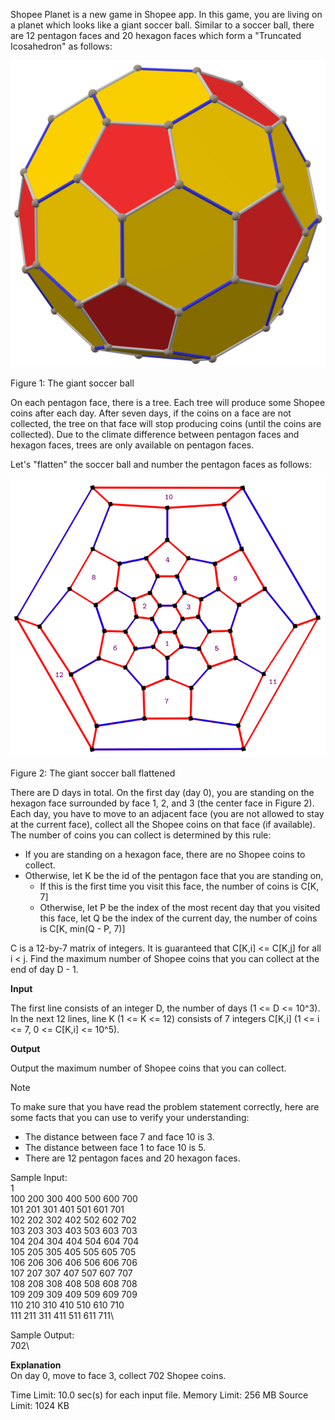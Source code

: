 Shopee Planet is a new game in Shopee app. In this game, you are living on a planet which looks like a giant soccer ball. Similar to a soccer ball, there are 12 pentagon faces and 20 hexagon faces which form a "Truncated Icosahedron" as follows:


![image info](./pictures/Figure1.png)

Figure 1: The giant soccer ball


On each pentagon face, there is a tree. Each tree will produce some Shopee coins after each day. After seven days, if the coins on a face are not collected, the tree on that face will stop producing coins (until the coins are collected). Due to the climate difference between pentagon faces and hexagon faces, trees are only available on pentagon faces.

Let's "flatten" the soccer ball and number the pentagon faces as follows:


![image info](./pictures/Figure2.png)

Figure 2: The giant soccer ball flattened


There are D days in total. On the first day (day 0), you are standing on the hexagon face surrounded by face 1, 2, and 3 (the center face in Figure 2). Each day, you have to move to an adjacent face (you are not allowed to stay at the current face), collect all the Shopee coins on that face (if available). The number of coins you can collect is determined by this rule:

- If you are standing on a hexagon face, there are no Shopee coins to collect.
- Otherwise, let K be the id of the pentagon face that you are standing on,
    - If this is the first time you visit this face, the number of coins is C[K, 7]
    - Otherwise, let P be the index of the most recent day that you visited this face, let Q be the index of the current day, the number of coins is C[K, min(Q - P, 7)]

C is a 12-by-7 matrix of integers. It is guaranteed that C[K,i] <= C[K,j] for all i < j.
Find the maximum number of Shopee coins that you can collect at the end of day D - 1.

 

**Input**

The first line consists of an integer D, the number of days (1 <= D <= 10^3).
In the next 12 lines, line K (1 <= K <= 12) consists of 7 integers C[K,i] (1 <= i <= 7, 0 <= C[K,i] <= 10^5).
 

**Output**

Output the maximum number of Shopee coins that you can collect.

 

Note

To make sure that you have read the problem statement correctly, here are some facts that you can use to verify your understanding:

- The distance between face 7 and face 10 is 3.
- The distance between face 1 to face 10 is 5.
- There are 12 pentagon faces and 20 hexagon faces.

Sample Input: \
1\
100 200 300 400 500 600 700\
101 201 301 401 501 601 701\
102 202 302 402 502 602 702\
103 203 303 403 503 603 703\
104 204 304 404 504 604 704\
105 205 305 405 505 605 705\
106 206 306 406 506 606 706\
107 207 307 407 507 607 707\
108 208 308 408 508 608 708\
109 209 309 409 509 609 709\
110 210 310 410 510 610 710\
111 211 311 411 511 611 711\

Sample Output:\
702\

**Explanation** \
On day 0, move to face 3, collect 702 Shopee coins.



Time Limit:	10.0 sec(s) for each input file.
Memory Limit:	256 MB
Source Limit:	1024 KB